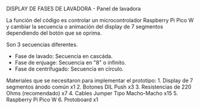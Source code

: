 DISPLAY DE FASES DE LAVADORA - Panel de lavadora

La función del código es controlar un microcontrolador Raspberry Pi Pico W y cambiar la secuencia o animación del display de 7 segmentos dependiendo del botón que se oprima.

Son 3 secuencias diferentes.
- Fase de lavado: Secuencia en cascáda.
- Fase de enjuage: Secuencia en "8" o infinito.
- Fase de centrifugado: Secuencia en círculo.

Materiales que se necesitaron para implementar el prototipo:
    1. Display de 7 segmentos ánodo común x1
    2. Botones DIL Push x3
    3. Resistencias de 220 Ohms (recomendado) x7
    4. Cables Jumper Tipo Macho-Macho x15
    5. Raspberry Pi Pico W
    6. Protoboard x1